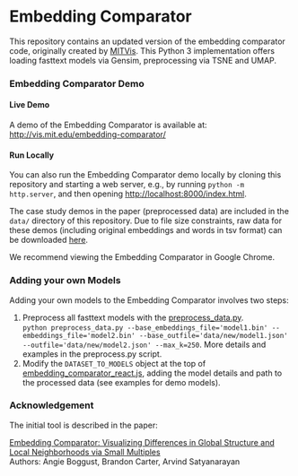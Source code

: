 # Embedding Comparator

This repository contains an updated version of the embedding comparator code, originally created by [MITVis](http://vis.mit.edu/). This Python 3 implementation offers loading fasttext models via Gensim, preprocessing via TSNE and UMAP.

### Embedding Comparator Demo

#### Live Demo

A demo of the Embedding Comparator is available at: <http://vis.mit.edu/embedding-comparator/>

#### Run Locally

You can also run the Embedding Comparator demo locally by cloning this repository and starting a web server, e.g., by running `python -m http.server`, and then opening <http://localhost:8000/index.html>.

The case study demos in the paper (preprocessed data) are included in the `data/` directory of this repository.
Due to file size constraints, raw data for these demos (including original embeddings and words in tsv format) can be downloaded [here](http://vis.mit.edu/embedding-comparator/raw_data/).

We recommend viewing the Embedding Comparator in Google Chrome.


### Adding your own Models

Adding your own models to the Embedding Comparator involves two steps:

1. Preprocess all fasttext models with the [preprocess_data.py](preprocess_data.py).  
`python preprocess_data.py --base_embeddings_file='model1.bin' --embeddings_file='model2.bin' --base_outfile='data/new/model1.json' --outfile='data/new/model2.json' --max_k=250`. More details and examples in the preprocess.py script.
2. Modify the `DATASET_TO_MODELS` object at the top of [embedding_comparator_react.js](embedding_comparator_react.js), adding the model details and path to the processed data (see examples for demo models).


### Acknowledgement

The initial tool is described in the paper:

[Embedding Comparator: Visualizing Differences in Global Structure and Local Neighborhoods via Small Multiples](https://arxiv.org/abs/1912.04853)
<br>
Authors: Angie Boggust, Brandon Carter, Arvind Satyanarayan
